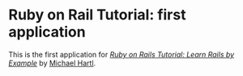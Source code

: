 # Ruby on Rail Tutorial: first application

This is the first application for
[*Ruby on Rails Tutorial: Learn Rails by Example*](http://railstutorial.org)
by [Michael Hartl](http://michaelhartl.com/).

